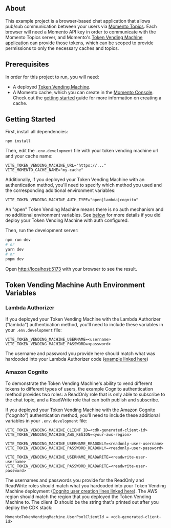 ## About

This example project is a browser-based chat application that allows pub/sub communication between your users via [Momento Topics](https://docs.momentohq.com/introduction/momento-topics). Each browser will need a Momento API key in order to communicate with the Momento Topics server, and Momento's [Token Vending Machine application](https://github.com/momentohq/client-sdk-javascript/tree/main/examples/nodejs/token-vending-machine) can provide those tokens, which can be scoped to provide permissions to only the necessary caches and topics.

## Prerequisites

In order for this project to run, you will need:

- A deployed [Token Vending Machine](https://github.com/momentohq/client-sdk-javascript/tree/main/examples/nodejs/token-vending-machine).
- A Momento cache, which you can create in the [Momento Console](https://console.gomomento.com). Check out the [getting started](https://docs.momentohq.com/getting-started) guide for more information on creating a cache.

## Getting Started

First, install all dependencies:

```
npm install
```

Then, edit the `.env.development` file with your token vending machine url and your cache name:

```
VITE_TOKEN_VENDING_MACHINE_URL="https://..."
VITE_MOMENTO_CACHE_NAME="my-cache"
```

Additionally, if you deployed your Token Vending Machine with an authentication method, you'll need to specify which method you used and the corresponding additional environment variables:

```
VITE_TOKEN_VENDING_MACHINE_AUTH_TYPE="open|lambda|cognito"
```

An "open" Token Vending Machine means there is no auth mechanism and no additional environment variables. See [below](#token-vending-machine-auth-environment-variables) for more details if you did deploy your Token Vending Machine with auth configured.

Then, run the development server:

```bash
npm run dev
# or
yarn dev
# or
pnpm dev
```

Open [http://localhost:5173](http://localhost:5173) with your browser to see the result.

## Token Vending Machine Auth Environment Variables

### Lambda Authorizer

If you deployed your Token Vending Machine with the Lambda Authorizer ("lambda") authentication method, you'll need to include these variables in your `.env.development` file:

```
VITE_TOKEN_VENDING_MACHINE_USERNAME=<username>
VITE_TOKEN_VENDING_MACHINE_PASSWORD=<password>
```

The username and password you provide here should match what was hardcoded into your Lambda Authorizer code ([example linked here](https://github.com/momentohq/client-sdk-javascript/blob/main/examples/nodejs/token-vending-machine/lambda/authorizer/authorizer.ts))

### Amazon Cognito

To demonstrate the Token Vending Machine's ability to vend different tokens to different types of users, the example Cognito authentication method provides two roles: a ReadOnly role that is only able to subscribe to the chat topic, and a ReadWrite role that can both publish and subscribe.

If you deployed your Token Vending Machine with the Amazon Cognito ("cognito") authentication method, you'll need to include these additional variables in your `.env.development` file:

```
VITE_TOKEN_VENDING_MACHINE_CLIENT_ID=<cdk-generated-client-id>
VITE_TOKEN_VENDING_MACHINE_AWS_REGION=<your-aws-region>

VITE_TOKEN_VENDING_MACHINE_USERNAME_READONLY=<readonly-user-username>
VITE_TOKEN_VENDING_MACHINE_PASSWORD_READONLY=<readonly-user-password>

VITE_TOKEN_VENDING_MACHINE_USERNAME_READWRITE=<readwrite-user-username>
VITE_TOKEN_VENDING_MACHINE_PASSWORD_READWRITE=<readwrite-user-password>
```

The usernames and passwords you provide for the ReadOnly and ReadWrite roles should match what you hardcoded into your Token Vending Machine deployment ([Cognito user creation lines linked here](https://github.com/momentohq/client-sdk-javascript/blob/main/examples/nodejs/token-vending-machine/infrastructure/lib/token-vending-machine-stack.ts#L134)).
The AWS region should match the region that you deployed the Token Vending Machine to.
The client ID should be the string that's printed out after you deploy the CDK stack:

```
MomentoTokenVendingMachine.UserPoolClientId = <cdk-generated-client-id>
```

